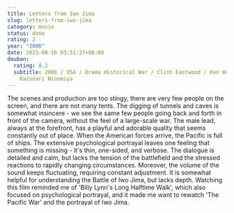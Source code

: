 ```yaml
---
title: Letters from Iwo Jima
slug: letters-from-iwo-jima
category: movie
status: done
rating: 2
year: "2006"
date: 2021-08-16 03:51:37+08:00
douban:
  rating: 8.2
  subtitle: 2006 / USA / Drama Historical War / Clint Eastwood / Ken Watanabe
    Kazunari Ninomiya
---
```


The scenes and production are too stingy, there are very few people on the screen, and there are not many tents. The digging of tunnels and caves is somewhat insincere - we see the same few people going back and forth in front of the camera, without the feel of a large-scale war. The male lead, always at the forefront, has a playful and adorable quality that seems constantly out of place. When the American forces arrive, the Pacific is full of ships. The extensive psychological portrayal leaves one feeling that something is missing - it's thin, one-sided, and verbose. The dialogue is detailed and calm, but lacks the tension of the battlefield and the stressed reactions to rapidly changing circumstances. Moreover, the volume of the sound keeps fluctuating, requiring constant adjustment. It is somewhat helpful for understanding the Battle of Iwo Jima, but lacks depth. Watching this film reminded me of 'Billy Lynn's Long Halftime Walk', which also focused on psychological portrayal, and it made me want to rewatch 'The Pacific War' and the portrayal of Iwo Jima.
